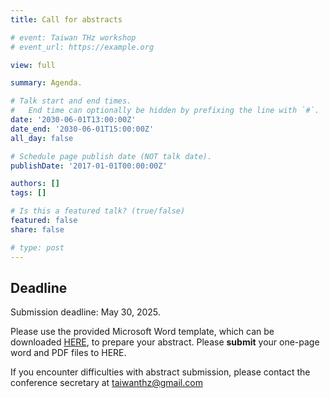 ```yaml
---
title: Call for abstracts

# event: Taiwan THz workshop
# event_url: https://example.org

view: full

summary: Agenda.

# Talk start and end times.
#   End time can optionally be hidden by prefixing the line with `#`.
date: '2030-06-01T13:00:00Z'
date_end: '2030-06-01T15:00:00Z'
all_day: false

# Schedule page publish date (NOT talk date).
publishDate: '2017-01-01T00:00:00Z'

authors: []
tags: []

# Is this a featured talk? (true/false)
featured: false
share: false

# type: post
---
```

## Deadline
Submission deadline: May 30, 2025. 


Please use the provided Microsoft Word template, which can be downloaded [HERE](https://docs.google.com/document/d/1QMRgKbzOAdgBu1WukUAzMv2sUDO8zzh3/edit?usp=sharing&ouid=100366306031512803527&rtpof=true&sd=true), to prepare your abstract. 
Please **submit** your one-page word and PDF files to HERE. 

If you encounter difficulties with abstract submission, please contact the conference secretary at [taiwanthz@gmail.com](mailto:taiwanthz@gmail.com)

